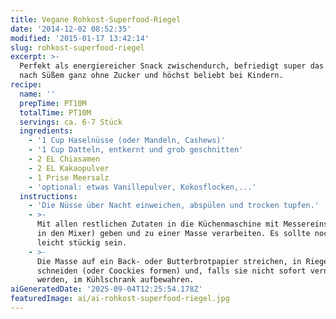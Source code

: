 ```yaml
---
title: Vegane Rohkost-Superfood-Riegel
date: '2014-12-02 08:52:35'
modified: '2015-01-17 13:42:14'
slug: rohkost-superfood-riegel
excerpt: >-
  Perfekt als energiereicher Snack zwischendurch, befriedigt super das Verlangen
  nach Süßem ganz ohne Zucker und höchst beliebt bei Kindern. 
recipe:
  name: ''
  prepTime: PT10M
  totalTime: PT10M
  servings: ca. 6-7 Stück
  ingredients:
    - '1 Cup Haselnüsse (oder Mandeln, Cashews)'
    - '1 Cup Datteln, entkernt und grob geschnitten'
    - 2 EL Chiasamen
    - 2 EL Kakaopulver
    - 1 Prise Meersalz
    - 'optional: etwas Vanillepulver, Kokosflocken,...'
  instructions:
    - 'Die Nüsse über Nacht einweichen, abspülen und trocken tupfen.'
    - >-
      Mit allen restlichen Zutaten in die Küchenmaschine mit Messereinsatz (oder
      in den Mixer) geben und zu einer Masse verarbeiten. Es sollte noch ganz
      leicht stückig sein.
    - >-
      Die Masse auf ein Back- oder Butterbrotpapier streichen, in Riegel
      schneiden (oder Coockies formen) und, falls sie nicht sofort vernascht
      werden, im Kühlschrank aufbewahren.
aiGeneratedDate: '2025-09-04T12:25:54.178Z'
featuredImage: ai/ai-rohkost-superfood-riegel.jpg
---
```



